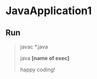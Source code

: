 # JavaApplication1
## Run 
> javac *.java 
>
> java **[name of exec]**
  >
  > 
  > 
> happy coding! 
